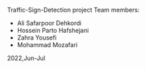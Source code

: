 Traffic-Sign-Detection project
Team members:
* Ali Safarpoor Dehkordi
* Hossein Parto Hafshejani
* Zahra Yousefi
* Mohammad Mozafari

2022,Jun-Jul
